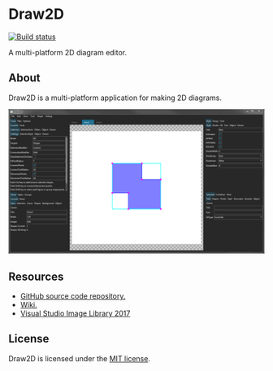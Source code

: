 # Draw2D

[![Build status](https://dev.azure.com/wieslawsoltes/GitHub/_apis/build/status/Sources/Draw2D)](https://dev.azure.com/wieslawsoltes/GitHub/_build/latest?definitionId=73)

A multi-platform 2D diagram editor.

## About

Draw2D is a multi-platform application for making 2D diagrams. 

[![Draw2D](images/Draw2D.png)](images/Draw2D.png)

## Resources

* [GitHub source code repository.](https://github.com/wieslawsoltes/Draw2D)
* [Wiki.](https://github.com/wieslawsoltes/Draw2D/wiki)
* [Visual Studio Image Library 2017](https://www.microsoft.com/en-us/download/details.aspx?id=35825)

## License

Draw2D is licensed under the [MIT license](LICENSE.TXT).
